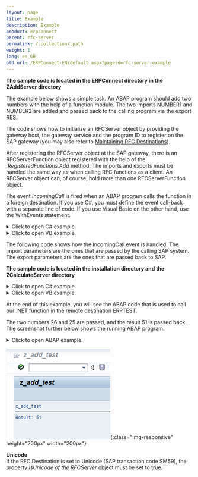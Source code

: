```yaml
---
layout: page
title: Example
description: Example
product: erpconnect
parent: rfc-server
permalink: /:collection/:path
weight: 1
lang: en_GB
old_url: /ERPConnect-EN/default.aspx?pageid=rfc-server-example
---
```


**The sample code is located in the ERPConnect directory in the ZAddServer directory**  

The example below shows a simple task. An ABAP program should add two numbers with the help of a function module. The two imports NUMBER1 and NUMBER2 are added and passed back to the calling program via the export RES.  
  
The code shows how to initialize an RFCServer object by providing the gateway host, the gateway service and the program ID to register on the SAP gateway (you may also refer to [Maintaining RFC Destinations](../administration/maintaining-rfc-destinations)).
  
After registering the RFCServer object at the SAP gateway, there is an RFCServerFunction object registered with the help of the _.RegisteredFunctions.Add_ method. The imports and exports must be handled the same way as when calling RFC functions as a client. An RFCServer object can, of course, hold more than one RFCServerFunction object.  
  
The event _IncomingCall_ is fired when an ABAP program calls the function in a foreign destination. If you use C#, you must define the event call-back with a separate line of code. If you use Visual Basic on the other hand, use the WithEvents statement. 

<details>
<summary>Click to open C# example.</summary>
{% highlight csharp %}
using ERPConnect; 
  
static void Main(string[] args) 
{ 
   RFCServer s = new RFCServer();
   s.GatewayHost = "hamlet"; 
   s.GatewayService = "sapgw11"; 
   s.ProgramID = "ERPTEST"; 
   s.IncomingCall+=new ERPConnect.RFCServer.OnIncomingCall(s_IncomingCall); 
   RFCServerFunction f = s.RegisteredFunctions.Add("Z_ADD"); 
   f.Imports.Add("NUMBER1",RFCTYPE.INT); 
   f.Imports.Add("NUMBER2",RFCTYPE.INT); 
   f.Exports.Add("RES",RFCTYPE.INT); 
  
   s.Start(); 
  
   Console.Write( "Server is running. Press any key to exit."); 
   Console.ReadLine(); 
}
{% endhighlight %}
</details>
<details>
<summary>Click to open VB example.</summary>
{% highlight visualbasic %}
Imports ERPConnect 
  
Module Module1 
   Dim WithEvents s As New RFCServer 
  
   Sub Main() 
      ' define server object 
      s.GatewayHost = "hamlet" 
      s.GatewayService = "sapgw11" 
      s.ProgramID = "ERPTEST" 
  
      ' define registered function 
      Dim f As RFCServerFunction f = s.RegisteredFunctions.Add("Z_ADD") 
      f.Imports.Add("NUMBER1", RFCTYPE.INT) 
      f.Imports.Add("NUMBER2", RFCTYPE.INT) 
      f.Exports.Add("RES", RFCTYPE.INT) 
        
      ' start server s.Start() 
  
      Console.Write( _ "Server has started. Please press any key to stop.") 
      Console.ReadLine() 
   End Sub
{% endhighlight %}
</details>  
  
The following code shows how the IncomingCall event is handled. The import parameters are the ones that are passed by the calling SAP system. The export parameters are the ones that are passed back to SAP.
  
**The sample code is located in the installation directory and the ZCalculateServer directory**  
  
<details>
<summary>Click to open C# example.</summary>
{% highlight csharp %}
private static void s_IncomingCall(RFCServer Sender, RFCServerFunction CalledFunction) 
{ 
   if (CalledFunction.FunctionName=="Z_ADD") 
   { 
      Int32 i1 = (Int32)CalledFunction.Imports["NUMBER1"].ParamValue; 
      Int32 i2 = (Int32)CalledFunction.Imports["NUMBER2"].ParamValue; 
      Int32 erg = i1 + i2; 
      CalledFunction.Exports["RES"].ParamValue = erg; 
      Console.WriteLine("Incoming Call"); 
   } 
   Else 
      throw new ERPConnect.ERPException("Function unknown"); 
}
{% endhighlight %}
</details>
<details>
<summary>Click to open VB example.</summary>
{% highlight visualbasic %}
Private Sub s_IncomingCall( ByVal Sender As _
   ERPConnect.RFCServer, _ 
   ByVal CalledFunction As ERPConnect.RFCServerFunction) _ 
   Handles s.IncomingCall 
  
      Dim i1 As Int32 
      i1 = CalledFunction.Imports("NUMBER1").ParamValue 
      Dim i2 As Int32 
      i2 = CalledFunction.Imports("NUMBER2").ParamValue 
      Dim res As Int32 
      res = i1 + i2 
      CalledFunction.Exports("RES").ParamValue = res 
      Console.WriteLine("Incoming Call") 
End Sub
{% endhighlight %}
</details>    
  
At the end of this example, you will see the ABAP code that is used to call our .NET function in the remote destination ERPTEST. 
  
The two numbers 26 and 25 are passed, and the result 51 is passed back. The screenshot further below shows the running ABAP program.
  

<details>
<summary>Click to open ABAP example.</summary>
{% highlight abap %}
REPORT z_add_test 
. 
  
DATA result TYPE i.
CALL FUNCTION 'Z_ADD' DESTINATION 'ERPTEST' 
   EXPORTING 
      number1 = 26 
      number2 = 25 
   IMPORTING 
      res = result. 
   WRITE: / 'Result: ', result.  
{% endhighlight %}
</details>

![RFCServer-Console](/img/content/RFCServer-Console.png){:class="img-responsive" height="200px" width="200px"}  
  
**Unicode**  
If the RFC Destination is set to Unicode (SAP transaction code SM59), the property _IsUnicode of the RFCServer_ object must be set to true.